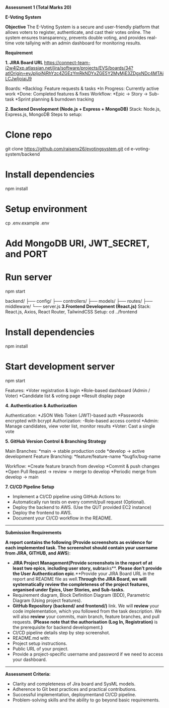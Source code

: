 
**Assessment 1 (Total Marks **20**)**

**E-Voting System**

**Objective**
The E-Voting System is a secure and user-friendly platform that allows voters to register, authenticate, and cast their votes online. The system ensures transparency, prevents double voting, and provides real-time vote tallying with an admin dashboard for monitoring results.


**Requirement**

**1. JIRA Board URL**
https://connect-team-i2w4l2xp.atlassian.net/jira/software/projects/EVS/boards/34?atlOrigin=eyJpIjoiNjRhYzc4ZGEzYmRkNDYxZGE5Y2MyMjE3ZDgxNDc4MTAiLCJwIjoiaiJ9

Boards:
*Backlog: Feature requests & tasks
*In Progress: Currently active work
*Done: Completed features & fixes
Workflow:
*Epic → Story → Sub-task
*Sprint planning & burndown tracking


**2. Backend Development (Node.js + Express + MongoDB)**
Stack: Node.js, Express.js, MongoDB
Steps to setup:

# Clone repo
git clone https://github.com/raisenx26/evotingsystem.git
cd e-voting-system/backend

# Install dependencies
npm install

# Setup environment
cp .env.example .env
# Add MongoDB URI, JWT_SECRET, and PORT

# Run server
npm start

backend/
 ├── config/
 ├── controllers/
 ├── models/
 ├── routes/
 ├── middleware/
 └── server.js
 **3.Frontend Development (React.js)**
Stack: React.js, Axios, React Router, TailwindCSS
Setup:
cd ../frontend

# Install dependencies
npm install

# Start development server
npm start

Features:
*Voter registration & login
*Role-based dashboard (Admin / Voter)
*Candidate list & voting page
*Result display page

**4. Authentication & Authorization**

Authentication:
  *JSON Web Token (JWT)-based auth 
  *Passwords encrypted with bcrypt
Authorization:
-Role-based access control
  *Admin: Manage candidates, view voter list, monitor results
  *Voter: Cast a single vote

**5. GitHub Version Control & Branching Strategy**

Main Branches:
  *main → stable production code
  *develop → active development
Feature Branching:
  *feature/feature-name
  *bugfix/bug-name

Workflow:
  *Create feature branch from develop
  *Commit & push changes
  *Open Pull Request → review → merge to develop
  *Periodic merge from develop → main

**7. CI/CD Pipeline Setup**

* Implement a CI/CD pipeline using GitHub Actions to:
* Automatically run tests on every commit/pull request (Optional).
* Deploy the backend to AWS. (Use the QUT provided EC2 instance)
* Deploy the frontend to AWS.
* Document your CI/CD workflow in the README.

---

**Submission Requirements**

**A report **contains** the following (Provide screenshots as evidence for each implemented task. **The screenshot should **contain** your username** from JIRA, GITHUB, and AWS**):

* **JIRA Project **Management**(Provide screenshots in the **report o**f at least two epics**, **including user story, sub**t**a**sks**. **Please **don’t** provide **the **U**ser Authentication** epic**.**Provide your JIRA Board URL in the report and README file as well.**Through the JIRA Board, we will systematically review the completeness of the project features, organised under Epics, User Stories, and Sub-tasks.**
* Requirement diagram, Block Definition Diagram (BDD), Parametric Diagram (Using project features).
* **GitHub Repository (backend/ and frontend/)** link. We will **review** your code implementation, which you followed from the task description. We will also **review** your commits, main branch, feature branches, and pull requests. **(**Please note that the authorisation** (Log In, Registration)** is the prerequisite for backend development.**)**
* CI/CD pipeline details step by step screenshot.
* README.md with:
* Project setup instructions.
* Public URL of your project.
* Provide a project-specific username and password if we need to access your dashboard.

---

**Assessment Criteria:**

* Clarity and completeness of Jira board and SysML models.
* Adherence to Git best practices and practical contributions.
* Successful implementation, deploymentand CI/CD pipeline.
* Problem-solving skills and the ability to go beyond basic requirements.
